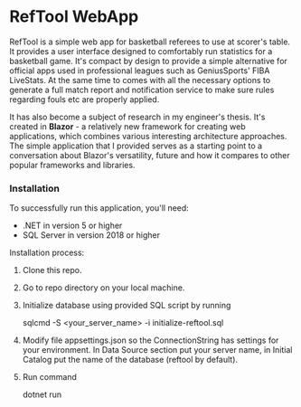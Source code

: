 # RefTool WebApp

RefTool is a simple web app for basketball referees to use at scorer's table. It provides a user interface designed to comfortably run statistics for a basketball game. It's compact by design to provide a simple alternative for official apps used in professional leagues such as GeniusSports' FIBA LiveStats. At the same time to comes with all the necessary options to generate a full match report and notification service to make sure rules regarding fouls etc are properly applied.

It has also become a subject of research in my engineer's thesis. It's created in **Blazor** - a relatively new framework for creating web applications, which combines various interesting architecture approaches. The simple application that I provided serves as a starting point to a conversation about Blazor's versatility, future and how it compares to other popular frameworks and libraries.

### Installation

To successfully run this application, you'll need:
- .NET in version 5 or higher
- SQL Server in version 2018 or higher

Installation process:
1. Clone this repo.
2. Go to repo directory on your local machine.
3. Initialize database using provided SQL script by running

	sqlcmd -S <your_server_name> -i initialize-reftool.sql
4. Modify file appsettings.json so the ConnectionString has settings for your environment. In Data Source section put your server name, in Initial Catalog put the name of the database (reftool by default).
5. Run command

	dotnet run
